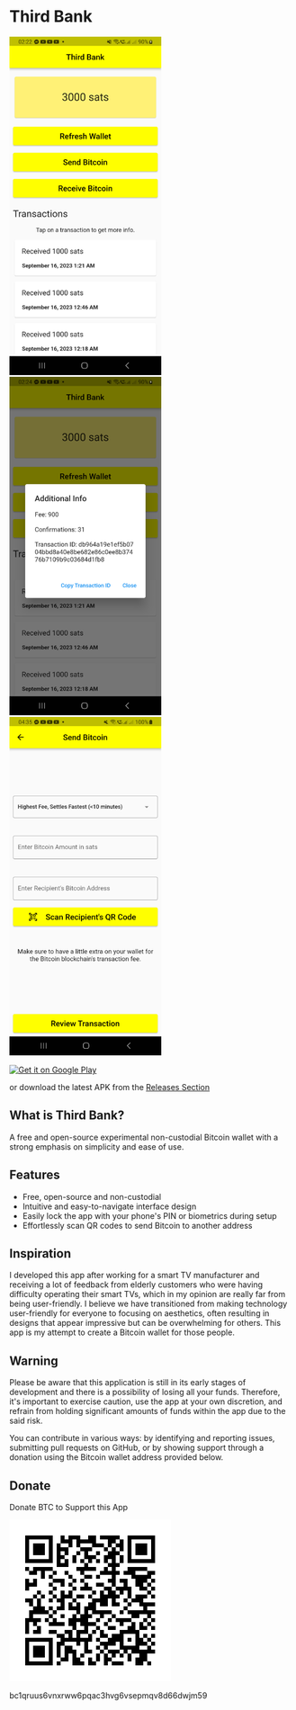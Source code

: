 # Third Bank

<img src="screenshots/screenshot1.png" alt="Screenshot 1" width="270" height="602"><img src="screenshots/screenshot2.png" alt="Screenshot 2" width="270" height="602"><img src="screenshots/screenshot3.png" alt="Screenshot 3" width="270" height="602">

[<img src="https://play.google.com/intl/en_us/badges/static/images/badges/en_badge_web_generic.png"
     alt="Get it on Google Play"
     height="93">](https://play.google.com/store/apps/details?id=io.github.aldrinzigmundv.thirdbank)

or download the latest APK from the [Releases Section](https://github.com/aldrinzigmundv/thirdbank/releases/latest)

## What is Third Bank?

A free and open-source experimental non-custodial Bitcoin wallet with a strong emphasis on simplicity and ease of use.

## Features
* Free, open-source and non-custodial
* Intuitive and easy-to-navigate interface design
* Easily lock the app with your phone's PIN or biometrics during setup
* Effortlessly scan QR codes to send Bitcoin to another address

## Inspiration

I developed this app after working for a smart TV manufacturer and receiving a lot of feedback from elderly customers who were having difficulty operating their smart TVs, which in my opinion are really far from being user-friendly. I believe we have transitioned from making technology user-friendly for everyone to focusing on aesthetics, often resulting in designs that appear impressive but can be overwhelming for others. This app is my attempt to create a Bitcoin wallet for those people.

## Warning

Please be aware that this application is still in its early stages of development and there is a possibility of losing all your funds. Therefore, it's important to exercise caution, use the app at your own discretion, and refrain from holding significant amounts of funds within the app due to the said risk.

You can contribute in various ways: by identifying and reporting issues, submitting pull requests on GitHub, or by showing support through a donation using the Bitcoin wallet address provided below.

## Donate

Donate BTC to Support this App

![Alt text](assets/images/BTC.png?raw=true "BTC Wallet QR Code")

bc1qruus6vnxrww6pqac3hvg6vsepmqv8d66dwjm59